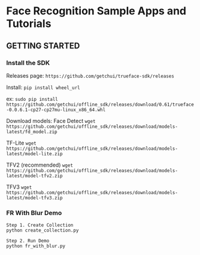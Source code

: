 # Face Recognition Sample Apps and Tutorials

## GETTING STARTED

### Install the SDK

Releases page:
`https://github.com/getchui/trueface-sdk/releases`

Install:
`pip install wheel_url`

ex:
`sudo pip install https://github.com/getchui/offline_sdk/releases/download/0.61/trueface-0.0.6.1-cp27-cp27mu-linux_x86_64.whl`

Download models:
Face Detect
`wget https://github.com/getchui/offline_sdk/releases/download/models-latest/fd_model.zip`

TF-Lite
`wget https://github.com/getchui/offline_sdk/releases/download/models-latest/model-lite.zip`

TFV2 (recommended)
`wget https://github.com/getchui/offline_sdk/releases/download/models-latest/model-tfv2.zip`

TFV3
`wget https://github.com/getchui/offline_sdk/releases/download/models-latest/model-tfv3.zip`


### FR With Blur Demo

```
Step 1. Create Collection
python create_collection.py

Step 2. Run Demo
python fr_with_blur.py

```
